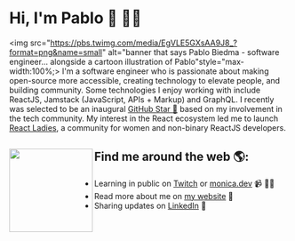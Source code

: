 # Hi, I'm Pablo 👋 👨‍💻

<img src="https://pbs.twimg.com/media/EgVLE5GXsAA9J8_?format=png&name=small" alt="banner that says Pablo Biedma - software engineer... alongside a cartoon illustration of Pablo"style="max-width:100%;>
I'm a software engineer who is passionate about making open-source more accessible, creating technology to elevate people, and building community. Some technologies I enjoy working with include ReactJS, Jamstack (JavaScript, APIs + Markup) and GraphQL. I recently was selected to be an inaugural <a href="https://stars.github.com/">GitHub Star 🌟</a> based on my involvement in the tech community.  My interest in the React ecosystem led me to launch <a href="https://www.meetup.com/React-Ladies/">React Ladies</a>, a community for women and non-binary ReactJS developers.


## Find me around the web 🌎: <a href="https://github.com/sponsors/pablobiedma"><img align="left" width="150" height="150" src="https://pbs.twimg.com/media/EgVIdsuXsAAzgzO?format=jpg&name=small"></a>
- Learning in public on <a href="https://www.twitch.tv/blacktechdiva">Twitch</a> or <a href="https://www.monica.dev">monica.dev</a> 📹 ✍🏾
- Read more about me on <a href="http://www.pablobiedma.com">my website</a> 🏓
- Sharing updates on <a href="https://www.linkedin.com/in/pablobiedma/">LinkedIn</a> 💼
